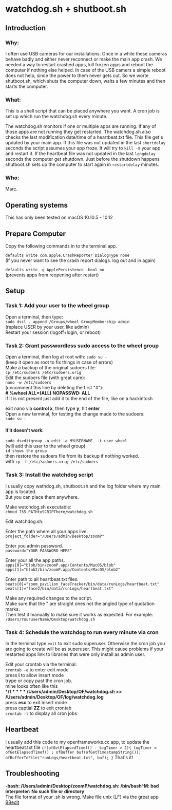 # watchdog.sh + shutboot.sh

## Introduction
### Why:
I often use USB cameras for our installations. Once in a while these cameras behave badly and either never reconnect or make the main app crash. We needed a way to restart crashed apps, kill frozen apps and reboot the computer if nothing else helped.
In case of the USB camers a simple reboot does not help, since the power to them never gets cut. So we worte shutboot.sh, which shuts the computer down, waits a few minutes and then starts the computer.

### What:
This is a shell script that can be placed anywhere you want.
A cron job is set up which run the watchdog.sh every minute.

The watchdog.sh monitors if one or multiple apps are running.
If any of those apps are not running they get restarted.
The watchdog.sh also checks the last modification date/time of a heartbeat.txt file. This file get's updated by your main app. If this file was not updated in the last `shortdelay` seconds  the script assumes your app froze. It will try to `kill -9` your app and restart it.
If the heartbeat file was not updated in the last `longdelay` seconds the computer get shutdown. Just before the shutdown happens shutboot.sh sets up the computer to start again in `restartdelay` minutes.

### Who:
Marc.

## Operating systems
This has only been tested on macOS 10.10.5 - 10.12

## Prepare Computer
Copy the following commands in to the terminal app.

`defaults write com.apple.CrashReporter DialogType none`<br />
(If you never want to see the crash report dialogs. log out and in again)

`defaults write -g ApplePersistence -bool no`<br />
(prevents apps from reopening after restart)

## Setup
### Task 1: Add your user to the wheel group
Open a terminal, then type:<br />
`sudo dscl . append /Groups/wheel GroupMembership admin`<br />
(replace USER by your user, like admin)<br />
Restart your session (logoff+login, or reboot)

### Task 2: Grant passwordless sudo access to the wheel group
Open a terminal, then log at root with: `sudo su -`<br />
(keep it open as root to fix things in case of errors)<br />
Make a backup of the original sudoers file:<br />
`cp /etc/sudoers /etc/sudoers.orig`<br />
Edit the sudoers file (with great care):<br />
`nano -w /etc/sudoers`<br />
(uncomment this line by deleting the first "#"):<br />
**# %wheel ALL=(ALL) NOPASSWD: ALL**<br />
if it is not present just add it to the end of the file, like on a hackintosh<br />

exit nano via **control x**, then type **y**, hit **enter**<br />
Open a new terminal, for testing the change made to the sudoers:<br />
`sudo su -`

#### If it doesn't work:
`sudo dseditgroup -o edit -a MYUSERNAME  -t user wheel`<br />
(will add this user to the wheel group)<br />
`id shows the group`<br />
then restore the sudoers file from its backup if nothing worked.<br />
with `cp -f /etc/sudoers.orig /etc/sudoers`

### Task 3: Install the watchdog script
I usually copy wathdog.sh, shutboot.sh and the log folder where my main app is located.<br />
But you can place them anywhere.

Make watchdog.sh executable:<br />
`chmod 755 PATHtoSCRIPThere/watchdog.sh`

Edit watchdog.sh:

Enter the path where all your apps live.<br />
`project_folder="/Users/admin/Desktop/zoomP"`

Enter you admin password.<br />
`password="YOUR PASSWORD HERE"`

Enter your all the app paths.<br />
`apps[0]="blob/bin/zoomP.app/Contents/MacOS/blob"`<br />
`apps[1]="blob2/bin/zoomP.app/Contents/MacOS/blob2"`

Enter path to all heartbeat.txt files.<br />
`beats[0]="zoom_pavilion_faceTracker/bin/data/runLogs/heartbeat.txt"`<br />
`beats[1]="face2/bin/data/runLogs/heartbeat.txt"`

Make any required changes to the script.<br />
Make sure that the " are straight ones not the angled type of quotation marks.<br />
Then test it manually to make sure it works as expected. For example:<br />
`/Users/YouruserName/Desktop/watchdog.sh`

### Task 4: Schedule the watchdog to run every minute via cron

In the terminal type `exit` to exit sudo superuser. Otherwise the cron job you are going to create will be as superuser. This might cause problems if your restarted apps link to libraries that were only install as admin user.

Edit your crontab via the terminal:<br />
`crontab -e` to enter edit mode<br />
press **i** to allow insert mode<br />
trype or copy past the cron job.<br />
mine looks often like this<br />
***/1 * * * * /Users/admin/Desktop/OF/watchdog.sh >> /Users/admin/Desktop/OF/log/watchdog.log**<br />
press **esc** to exit insert mode<br />
press captial **ZZ** to exit crontab<br />
`crontab -l` to display all cron jobs

## Heartbeat
I usually add this code to my openframeworks.cc app, to update the heartbeat.txt file
`
if(ofGetElapsedTimef() - logTimer > 2){
    logTimer = ofGetElapsedTimef() ;
    ofBuffer buf(ofGetTimestampString());
    ofBufferToFile("runLogs/heartbeat.txt", buf);
}
`
That's it!


## Troubleshooting
**-bash: /Users/admin/Desktop/zoomP/watchdog.sh: /bin/bash^M: bad interpreter: No such file or directory**<br />
The file format of your .sh is wrong. Make file unix (LF) via the great app [BBedit](https://www.barebones.com/products/bbedit/)
